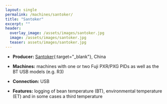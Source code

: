 ```yaml
---
layout: single
permalink: /machines/santoker/
title: "Santoker"
excerpt: ""
header:
  overlay_image: /assets/images/santoker.jpg
  image: /assets/images/santoker.jpg
  teaser: assets/images/santoker.jpg
---
```


* __Producer:__ [Santoker](){:target="_blank"}, China

* __Machines:__ machines with one or two Fuji PXR/PXG PIDs as well as the BT USB models (e.g. R3)
* __Connection:__ USB
* __Features:__ logging of bean temperature (BT), environmental temperature (ET) and in some cases a third temperature